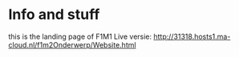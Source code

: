 # Info and stuff
this is the landing page of F1M1
Live versie: http://31318.hosts1.ma-cloud.nl/f1m2Onderwerp/Website.html
